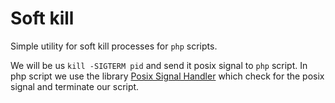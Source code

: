 # Soft kill
Simple utility for soft kill processes for `php` scripts.

We will be us `kill -SIGTERM pid` and send it posix signal to `php` script. In php script
we use the library [Posix Signal Handler](https://github.com/jtrw/posix-signal-handler)
which check for the posix signal and terminate our script.

